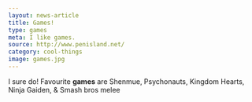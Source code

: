 ```yaml
---
layout: news-article
title: Games!
type: games
meta: I like games.
source: http://www.penisland.net/
category: cool-things
image: games.jpg
---
```


I sure do! Favourite **games** are Shenmue, Psychonauts, Kingdom Hearts, Ninja Gaiden, & Smash bros melee